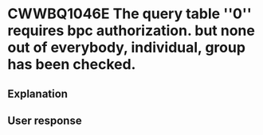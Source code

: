 # CWWBQ1046E The query table ''0'' requires bpc authorization. but none out of everybody, individual, group has been checked.

## Explanation

## User response